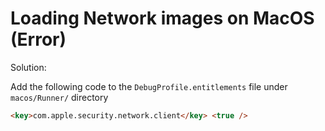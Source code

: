 # Loading Network images on MacOS (Error)

Solution:

Add the following code to the `DebugProfile.entitlements` file under `macos/Runner/` directory

```html
<key>com.apple.security.network.client</key> <true />
```
